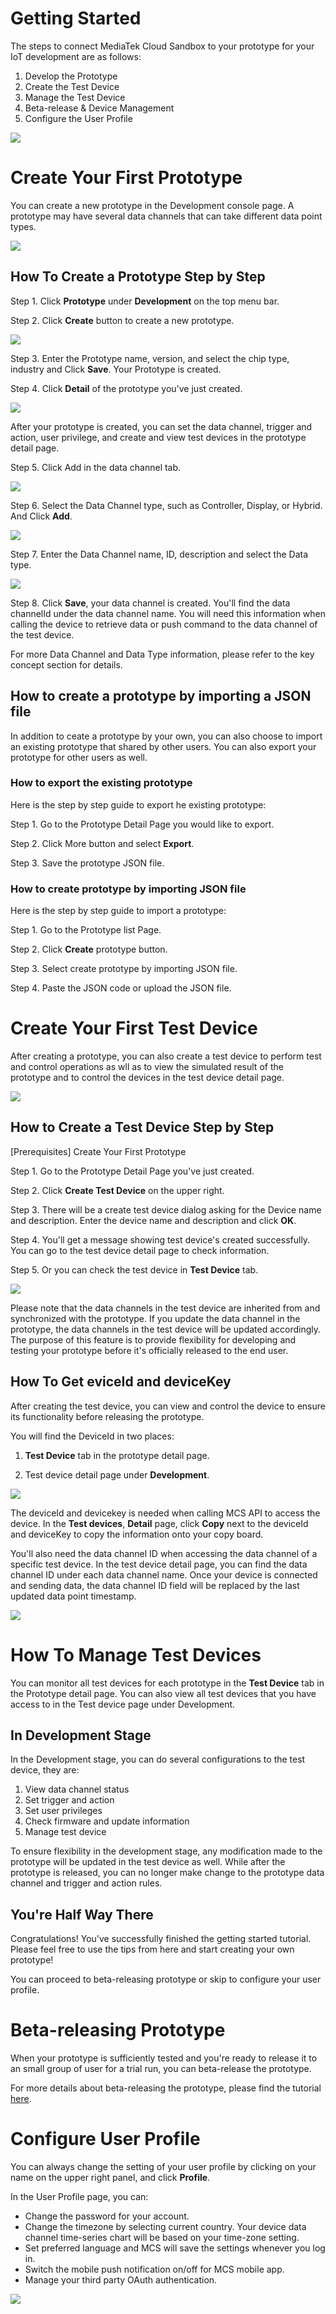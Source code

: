# Getting Started

The steps to connect MediaTek Cloud Sandbox to your prototype for your IoT development are as follows:

1. Develop the Prototype
2. Create the Test Device
3. Manage the Test Device
4. Beta-release & Device Management
5. Configure the User Profile

![](../images/Getting_started/img_gettingstarted_01.png)



# Create Your First Prototype

You can create a new prototype in the Development console page. A prototype may have several data channels that can take different data point types.

![](../images/Getting_started/img_gettingstarted_02.png)

## How To Create a Prototype Step by Step


Step 1. Click **Prototype** under **Development** on the top menu bar.

Step 2. Click **Create** button to create a new prototype.


![](../images/Getting_started/img_gettingstarted_03.png)



Step 3. Enter the Prototype name, version, and select the chip type, industry and Click **Save**. Your Prototype is created.

Step 4. Click **Detail** of the prototype you've just created.


![](../images/Getting_started/img_gettingstarted_04.png)


After your prototype is created, you can set the data channel, trigger and action, user privilege, and create and view test devices in the prototype detail page.



Step 5. Click Add in the data channel tab.

![](../images/Getting_started/img_gettingstarted_05.png)



Step 6. Select the Data Channel type, such as Controller, Display, or Hybrid. And Click **Add**.

![](../images/Getting_started/img_gettingstarted_06.png)


Step 7. Enter the Data Channel name, ID, description and select the Data type.


![](../images/Getting_started/img_gettingstarted_07.png)

Step 8. Click **Save**, your data channel is created. You'll find the data channelId under the data channel name. You will need this information when calling the device to retrieve data or push command to the data channel of the test device.


For more Data Channel and Data Type information, please refer to the key concept section for details.

## How to create a prototype by importing a JSON file

In addition to ceate a prototype by your own, you can also choose to import an existing prototype that shared by other users. You can also export your prototype for other users as well.

### How to export the existing prototype

Here is the step by step guide to export he existing prototype:

Step 1. Go to the Prototype Detail Page you would like to export.

Step 2. Click More button and select **Export**.

Step 3. Save the prototype JSON file.


### How to create prototype by importing JSON file

Here is the step by step guide to import a prototype:

Step 1. Go to the Prototype list Page.

Step 2. Click **Create** prototype button.

Step 3. Select create prototype by importing JSON file.

Step 4. Paste the JSON code or upload the JSON file.


# Create Your First Test Device

After creating a prototype, you can also create a test device to perform test and control operations as wll as to view the simulated result of the prototype and to control the devices in the test device detail page.

![](../images/Getting_started/img_gettingstarted_08.png)

## How to Create a Test Device Step by Step

[Prerequisites] Create Your First Prototype

Step 1. Go to the Prototype Detail Page you've just created.

Step 2. Click **Create Test Device** on the upper right.

Step 3. There will be a create test device dialog asking for the Device name and description. Enter the device name and description and click **OK**.

Step 4. You'll get a message showing test device's created successfully. You can go to the test device detail page to check information.

Step 5. Or you can check the test device in **Test Device** tab.

![](../images/Getting_started/img_gettingstarted_09.png)


Please note that the data channels in the test device are inherited from and synchronized with the prototype. If you update the data channel in the prototype, the data channels in the test device will be updated accordingly. The purpose of this feature is to provide flexibility for developing and testing your prototype before it's officially released to the end user.


## How To Get eviceId and deviceKey


After creating the test device, you can view and control the device to ensure its functionality before releasing the prototype.

You will find the DeviceId in two places:

1. **Test Device** tab in the prototype detail page.

2. Test device detail page under **Development**.


![](../images/Getting_started/img_gettingstarted_10.png)



The deviceId and devicekey is needed when calling MCS API to access the device. In the **Test devices**, **Detail** page, click **Copy** next to the deviceId and deviceKey to copy the information onto your copy board.

You'll also need the data channel ID when accessing the data channel of a specific test device. In the test device detail page, you can find the data channel ID under each data channel name. Once your device is connected and sending data, the data channel ID field will be replaced by the last updated data point timestamp.



![](../images/Getting_started/img_gettingstarted_11.png)

# How To Manage Test Devices

You can monitor all test devices for each prototype in the **Test Device** tab in the Prototype detail page. You can also view all test devices that you have access to in the Test device page under Development.

## In Development Stage

In the Development stage, you can do several configurations to the test device, they are:

1.  View data channel status
2.  Set trigger and action
3.  Set user privileges
4.  Check firmware and update information
5.  Manage test device

To ensure flexibility in the development stage, any modification made to the prototype will be updated in the test device as well. While after the prototype is released, you can no longer make change to the prototype data channel and trigger and action rules.


## You're Half Way There

Congratulations! You've successfully finished the getting started tutorial. Please feel free to  use the tips from here and start creating your own prototype!


You can proceed to beta-releasing prototype or skip to configure your user profile.

# Beta-releasing Prototype

When your prototype is sufficiently tested and you're ready to release it to an small group of user for a trial run, you can beta-release the prototype.

For more details about beta-releasing the prototype, please find the tutorial [here](./beta-release).



# Configure User Profile

You can always change the setting of your user profile by clicking on your name on the upper right panel, and click **Profile**.

In the User Profile page, you can:

* Change the password for your account.
* Change the timezone by selecting current country. Your device data channel time-series chart will be based on your time-zone setting.
* Set preferred language and MCS will save the settings whenever you log in.
* Switch the mobile push notification on/off for MCS mobile app.
* Manage your third party OAuth authentication.


![](../images/Getting_started/img_gettingstarted_12.png)

